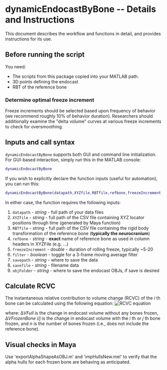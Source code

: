 # dynamicEndocastByBone -- Details and Instructions

This document describes the workflow and functions in detail, and provides instructions for its use.

## Before running the script
You need:   
* The scripts from this package copied into your MATLAB path.
* 3D points defining the endocast
* RBT of the reference bone
### Determine optimal freeze increment
Freeze increments should be selected based upon frequency of behavior (we recommend roughly 10% of behavior duration). Researchers should additionally examine the "delta volume" curves at various freeze increments to check for oversmoothing.
## Inputs and call syntax

`dynamicEndocastByBone` supports both GUI and command line initialization. For GUI-based interaction, simply run this in the MATLAB console:
```matlab
dynamicEndocastByBone
```
If you wish to explicitly declare the function inputs (useful for automation), you can run this:
```matlab
dynamicEndocastByBone(datapath,XYZfile,RBTfile,refbone,freezeIncrement,savepath,savefile,objFolder)
```

In either case, the function requires the following inputs: 
1. `datapath` - *string* - full path of your data files
2. `XYZfile` - *string* - full path of the CSV file containing XYZ locator positions through time (generated by Maya function)
3. `RBTfile` - *string* - full path of the CSV file containing the rigid body transformation of the reference bone (**typically the neurocranium**)
4. `refbone` - *string* - **exact** name of reference bone as used in column headers in XYZFile (e.g. ...)
5. `freezeIncrement` - *double* - duration of rolling freeze, typically ~5-20
6. `filter` - *boolean* - toggle for a 3-frame moving average filter
7. `savepath` - *string* - where to save the data
8. `savefile` - *string* - filename data
9. `objFolder` - *string* - where to save the endocast OBJs, if save is desired

## Calculate RCVC
The instantaneous relative contribution to volume change (RCVC) of the _i_ th bone can be calculated using the following equation:
![RCVC equation](https://user-images.githubusercontent.com/69591714/149567304-6a9bf924-9ff1-4e39-8408-d8fced3c168c.PNG)

where: 
&Delta;_VFull_ is the change in endocast volume without any bones frozen,
&Delta;_VFrozenBone i/j_ is the change in endocast volume with the _i_ th or _j_ th bone frozen,
and _n_ is the number of bones frozen (i.e., does not include the reference bone).


## Visual checks in Maya
Use 'exportAlphaShapeAsOBJ.m' and 'impHullsNew.mel' to verify that the alpha hulls for each frozen bone are behaving as anticipated.
